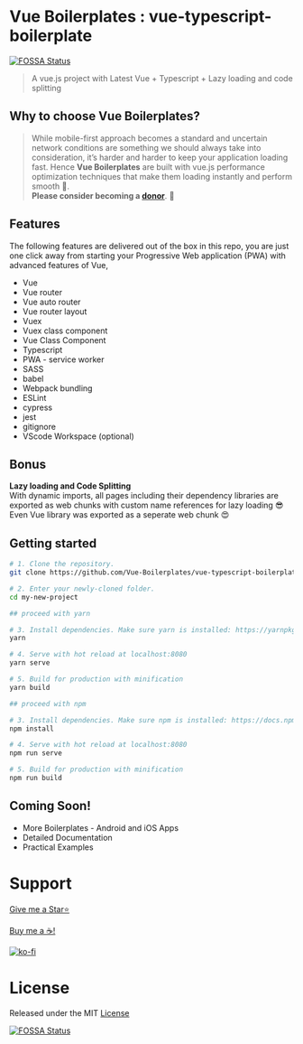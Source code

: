 # Vue Boilerplates : vue-typescript-boilerplate
[![FOSSA Status](https://app.fossa.com/api/projects/git%2Bgithub.com%2FVue-Boilerplates%2Fvue-typescript-boilerplate.svg?type=shield)](https://app.fossa.com/projects/git%2Bgithub.com%2FVue-Boilerplates%2Fvue-typescript-boilerplate?ref=badge_shield)


> A vue.js project with Latest Vue + Typescript + Lazy loading and code splitting

## Why to choose Vue Boilerplates?
> While mobile-first approach becomes a standard and uncertain network conditions are something we should always take into consideration, it’s harder and harder to keep your application loading fast. Hence **Vue Boilerplates** are built with vue.js performance optimization techniques that make them loading instantly and perform smooth :rocket:.  
**Please consider becoming a [donor](https://opencollective.com/vue-boilerplates)**. :pray:

## Features
The following features are delivered out of the box in this repo, you are just one click away from starting your Progressive Web application (PWA) with advanced features of Vue,

- Vue
- Vue router
- Vue auto router
- Vue router layout
- Vuex
- Vuex class component
- Vue Class Component
- Typescript
- PWA - service worker
- SASS
- babel
- Webpack bundling
- ESLint
- cypress
- jest
- gitignore
- VScode Workspace (optional)

## Bonus
**Lazy loading and Code Splitting**  
With dynamic imports, all pages including their dependency libraries are exported as web chunks with custom name references for lazy loading :sunglasses:  
Even Vue library was exported as a seperate web chunk :heart_eyes:

## Getting started

```bash
# 1. Clone the repository.
git clone https://github.com/Vue-Boilerplates/vue-typescript-boilerplate.git my-new-project

# 2. Enter your newly-cloned folder.
cd my-new-project

```

```bash
## proceed with yarn

# 3. Install dependencies. Make sure yarn is installed: https://yarnpkg.com/lang/en/docs/install
yarn

# 4. Serve with hot reload at localhost:8080
yarn serve

# 5. Build for production with minification
yarn build
```


```bash
## proceed with npm

# 3. Install dependencies. Make sure npm is installed: https://docs.npmjs.com/downloading-and-installing-node-js-and-npm
npm install

# 4. Serve with hot reload at localhost:8080
npm run serve

# 5. Build for production with minification
npm run build
```

## Coming Soon!
 - More Boilerplates - Android and iOS Apps
 - Detailed Documentation
 - Practical Examples

# Support

[Give me a Star⭐️](https://github.com/Vue-Boilerplates/vue-typescript-boilerplate)

[Buy me a ☕️!](https://www.buymeacoffee.com/zxqp)

[![ko-fi](https://www.ko-fi.com/img/githubbutton_sm.svg)](https://ko-fi.com/sureshbabusakthi)

# License
Released under the MIT [License](./LICENSE)  

[![FOSSA Status](https://app.fossa.com/api/projects/git%2Bgithub.com%2FVue-Boilerplates%2Fvue-typescript-boilerplate.svg?type=small)](https://app.fossa.com/api/projects/git%2Bgithub.com%2FVue-Boilerplates%2Fvue-typescript-boilerplate.svg?type=small)
